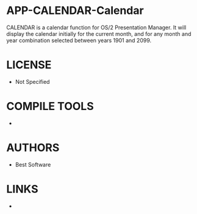APP-CALENDAR-Calendar
=====================

CALENDAR is a calendar function for OS/2 Presentation Manager.  It will display 
the calendar initially for the current month, and for any month and year
combination selected between years 1901 and 2099.           


LICENSE
===============
* Not Specified

COMPILE TOOLS
===============
* 

AUTHORS
===============
* Best Software

LINKS
===============
* 
